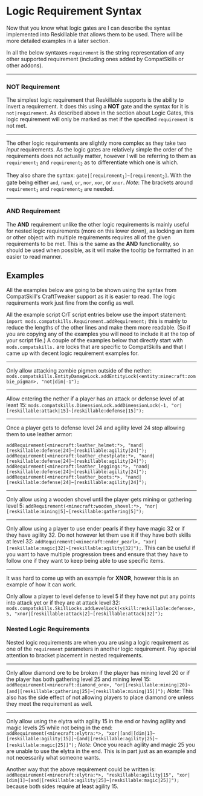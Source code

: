 # Logic Requirement Syntax

Now that you know what logic gates are I can describe the syntax implemented into Reskillable that allows them to be used. There will be more detailed examples in a later section.

In all the below syntaxes `requirement` is the string representation of any other supported requirement (including ones added by CompatSkills or other addons).

---
### NOT Requirement
The simplest logic requirement that Reskillable supports is the ability to invert a requirement. It does this using a **NOT** gate and the syntax for it is `not|requirement`. As described above in the section about Logic Gates, this logic requirement will only be marked as met if the specified `requirement` is not met.

---
The other logic requirements are slightly more complex as they take two *input* requirements. As the logic gates are relatively simple the order of the requirements does not actually matter, however I will be referring to them as <code>requirement<sub>1</sub></code> and <code>requirement<sub>2</sub></code> as to differentiate which one is which.

They also share the syntax: <code>gate|[requirement<sub>1</sub>]~[requirement<sub>2</sub>]</code>. With the gate being either `and`, `nand`, `or`, `nor`, `xor`, or `xnor`. *Note*: The brackets around <code>requirement<sub>1</sub></code> and <code>requirement<sub>2</sub></code> are needed.

---
### AND Requirement
The **AND** requirement unlike the other logic requirements is mainly useful for nested logic requirements (more on this lower down), as locking an item or other object with multiple requirements requires all of the given requirements to be met. This is the same as the **AND** functionality, so should be used when possible, as it will make the tooltip be formatted in an easier to read manner.


## Examples
All the examples below are going to be shown using the syntax from CompatSkill's CraftTweaker support as it is easier to read. The logic requirements work just fine from the config as well.

All the example script CrT script entries below use the import statement: `import mods.compatskills.Requirement.addRequirement;` this is mainly to reduce the lengths of the other lines and make them more readable. (So if you are copying any of the examples you will need to include it at the top of your script file.) A couple of the examples below that directly start with `mods.compatskills.` are locks that are specific to CompatSkills and that I came up with decent logic requirement examples for.

---
Only allow attacking zombie pigmen outside of the nether: `mods.compatskills.EntityDamageLock.addEntityLock(<entity:minecraft:zombie_pigman>, "not|dim|-1");`

---
Allow entering the nether if a player has an attack or defense level of at least 15: `mods.compatskills.DimensionLock.addDimensionLock(-1, "or|[reskillable:attack|15]~[reskillable:defense|15]");`

---

Once a player gets to defense level 24 and agility level 24 stop allowing them to use leather armor:
```
addRequirement(<minecraft:leather_helmet:*>, "nand|[reskillable:defense|24]~[reskillable:agility|24]");
addRequirement(<minecraft:leather_chestplate:*>, "nand|[reskillable:defense|24]~[reskillable:agility|24]");
addRequirement(<minecraft:leather_leggings:*>, "nand|[reskillable:defense|24]~[reskillable:agility|24]");
addRequirement(<minecraft:leather_boots:*>, "nand|[reskillable:defense|24]~[reskillable:agility|24]");
```
---
Only allow using a wooden shovel until the player gets mining or gathering level 5: `addRequirement(<minecraft:wooden_shovel:*>, "nor|[reskillable:mining|5]~[reskillable:gathering|5]");`

---
Only allow using a player to use ender pearls if they have magic 32 or if they have agility 32. Do not however let them use it if they have both skills at level 32: `addRequirement(<minecraft:ender_pearl>, "xor|[reskillable:magic|32]~[reskillable:agility|32]");`. This can be useful if you want to have multiple progression trees and ensure that they have to follow one if they want to keep being able to use specific items.

---
It was hard to come up with an example for **XNOR**, however this is an example of how it can work.

Only allow a player to level defense to level 5 if they have not put any points into attack yet or if they are at attack level 32: `mods.compatskills.SkillLocks.addLevelLock(<skill:reskillable:defense>, 5, "xnor|[reskillable:attack|2]~[reskillable:attack|32]");`

### Nested Logic Requirements
Nested logic requirements are when you are using a logic requirement as one of the `requirement` parameters in another logic requirement. Pay special attention to bracket placement in nested requirements.

---
Only allow diamond ore to be broken if the player has mining level 20 or if the player has both gathering level 25 and mining level 15:
`addRequirement(<minecraft:diamond_ore>, "or|[reskillable:mining|20]~[and|[reskillable:gathering|25]~[reskillable:mining|15]]");`
*Note*: This also has the side effect of not allowing players to place diamond ore unless they meet the requirement as well.

---
Only allow using the elytra with agility 15 in the end or having agility and magic levels 25 while not being in the end: `addRequirement(<minecraft:elytra:*>, "xor|[and|[dim|1]~[reskillable:agility|15]]~[and|[reskillable:agility|25]~[reskillable:magic|25]]");`
*Note*: Once you reach agility and magic 25 you are unable to use the elytra in the end. This is in part just as an example and not necessarily what someone wants.

Another way that the above requirement could be written is: `addRequirement(<minecraft:elytra:*>, "reskillable:agility|15", "xor|[dim|1]~[and|[reskillable:agility|25]~[reskillable:magic|25]]");`
because both sides require at least agility 15.